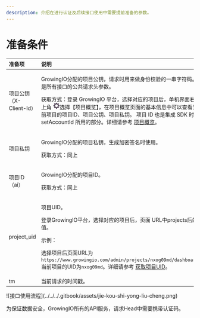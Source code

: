 ```yaml
---
description: 介绍在进行认证及后续接口使用中需要提前准备的参数。
---
```


# 准备条件

<table>
  <thead>
    <tr>
      <th style="text-align:left">&#x51C6;&#x5907;&#x9879;</th>
      <th style="text-align:left">&#x8BF4;&#x660E;</th>
    </tr>
  </thead>
  <tbody>
    <tr>
      <td style="text-align:left">&#x9879;&#x76EE;&#x516C;&#x94A5;&#xFF08;X-Client-Id&#xFF09;</td>
      <td style="text-align:left">
        <p>GrowingIO&#x5206;&#x914D;&#x7684;&#x9879;&#x76EE;&#x516C;&#x94A5;&#xFF0C;&#x8BF7;&#x6C42;&#x65F6;&#x7528;&#x6765;&#x505A;&#x8EAB;&#x4EFD;&#x6821;&#x9A8C;&#x7684;&#x4E00;&#x4E32;&#x5B57;&#x7B26;&#x7801;&#x3002;&#x662F;&#x6240;&#x6709;&#x63A5;&#x53E3;&#x7684;&#x516C;&#x5171;&#x8BF7;&#x6C42;&#x5934;&#x53C2;&#x6570;&#x3002;</p>
        <p>&#x83B7;&#x53D6;&#x65B9;&#x5F0F;&#xFF1A;&#x767B;&#x5F55; GrowingIO &#x5E73;&#x53F0;&#xFF0C;&#x9009;&#x62E9;&#x5BF9;&#x5E94;&#x7684;&#x9879;&#x76EE;&#x540E;&#xFF0C;&#x5355;&#x673A;&#x754C;&#x9762;&#x53F3;&#x4E0A;&#x89D2;
          <img
          src="../../../.gitbook/assets/2019-10-10_18-59-32 (1).png" alt/>&#x9009;&#x62E9;&#x3010;&#x9879;&#x76EE;&#x6982;&#x89C8;&#x3011;&#xFF0C;&#x5728;&#x9879;&#x76EE;&#x6982;&#x89C8;&#x9875;&#x9762;&#x7684;&#x57FA;&#x672C;&#x4FE1;&#x606F;&#x4E2D;&#x53EF;&#x4EE5;&#x67E5;&#x770B;&#x5F53;&#x524D;&#x9879;&#x76EE;&#x7684;&#x9879;&#x76EE;ID&#x3001;&#x9879;&#x76EE;&#x516C;&#x94A5;&#x3001;&#x9879;&#x76EE;&#x79C1;&#x94A5;&#x3002;
          &#x9879;&#x76EE; ID &#x4E5F;&#x662F;&#x96C6;&#x6210; SDK &#x65F6; setAccountId
          &#x6240;&#x7528;&#x7684;&#x90E8;&#x5206;&#x3002;&#x8BE6;&#x7EC6;&#x8BF7;&#x53C2;&#x8003;
          <a
          href="../../../product-manual/sysmanage/projectmange/details.md">&#x9879;&#x76EE;&#x6982;&#x89C8;</a>&#x3002;</p>
      </td>
    </tr>
    <tr>
      <td style="text-align:left">&#x9879;&#x76EE;&#x79C1;&#x94A5;</td>
      <td style="text-align:left">
        <p>GrowingIO&#x5206;&#x914D;&#x7684;&#x9879;&#x76EE;&#x79C1;&#x94A5;&#xFF0C;&#x751F;&#x6210;&#x52A0;&#x5BC6;&#x7B7E;&#x540D;&#x65F6;&#x4F7F;&#x7528;&#x3002;</p>
        <p>&#x83B7;&#x53D6;&#x65B9;&#x5F0F;&#xFF1A;&#x540C;&#x4E0A;</p>
      </td>
    </tr>
    <tr>
      <td style="text-align:left">&#x9879;&#x76EE;ID&#xFF08;ai&#xFF09;</td>
      <td style="text-align:left">
        <p>GrowingIO&#x5206;&#x914D;&#x7684;&#x9879;&#x76EE;ID&#x3002;</p>
        <p>&#x83B7;&#x53D6;&#x65B9;&#x5F0F;&#xFF1A;&#x540C;&#x4E0A;</p>
      </td>
    </tr>
    <tr>
      <td style="text-align:left">project_uid</td>
      <td style="text-align:left">
        <p>&#x9879;&#x76EE;UID&#x3002;</p>
        <p>&#x767B;&#x5F55;GrowingIO&#x5E73;&#x53F0;&#xFF0C;&#x9009;&#x62E9;&#x5BF9;&#x5E94;&#x7684;&#x9879;&#x76EE;&#x540E;&#xFF0C;&#x9875;&#x9762;
          URL&#x4E2D;projects&#x540E;&#x7684;&#x503C;&#x3002;</p>
        <p>&#x793A;&#x4F8B;&#xFF1A;</p>
        <p>&#x9009;&#x62E9;&#x9879;&#x76EE;&#x540E;&#x9875;&#x9762;URL&#x4E3A;<code>https://www.growingio.com/admin/projects/nxog09md/dashboard</code>&#x5F53;&#x524D;&#x9879;&#x76EE;&#x7684;UID&#x4E3A;<code>nxog09md</code>&#x3002;&#x8BE6;&#x7EC6;&#x8BF7;&#x53C2;&#x8003;
          <a
          href="../../../product-manual/sysmanage/projectmange/get-uid.md">&#x83B7;&#x53D6;&#x9879;&#x76EE;UID</a>&#x3002;</p>
      </td>
    </tr>
    <tr>
      <td style="text-align:left">tm</td>
      <td style="text-align:left">&#x5F53;&#x524D;&#x8BF7;&#x6C42;&#x7684;&#x65F6;&#x95F4;&#x6233;&#x3002;</td>
    </tr>
  </tbody>
</table>![&#x63A5;&#x53E3;&#x4F7F;&#x7528;&#x6D41;&#x7A0B;](../../../.gitbook/assets/jie-kou-shi-yong-liu-cheng.png)

为保证数据安全，GrowingIO所有的API服务，请求Head中需要携带认证码。



